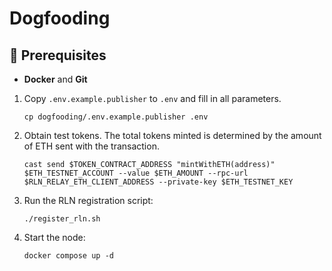 # Dogfooding

## 📝 Prerequisites

- **Docker** and **Git**

1. Copy `.env.example.publisher` to `.env` and fill in all parameters.

    ```
    cp dogfooding/.env.example.publisher .env
    ```
2. Obtain test tokens.
    The total tokens minted is determined by the amount of ETH sent with the transaction.

    ```
    cast send $TOKEN_CONTRACT_ADDRESS "mintWithETH(address)" $ETH_TESTNET_ACCOUNT --value $ETH_AMOUNT --rpc-url $RLN_RELAY_ETH_CLIENT_ADDRESS --private-key $ETH_TESTNET_KEY
    ```
3. Run the RLN registration script:

    ```
    ./register_rln.sh
    ```
4. Start the node:

    ```
    docker compose up -d
    ```
    
